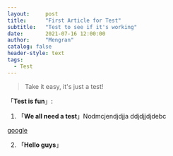 ```yaml
---
layout:     post
title:      "First Article for Test"
subtitle:   "Test to see if it's working"
date:       2021-07-16 12:00:00
author:     "Mengran"
catalog: false
header-style: text
tags:
  - Test
---
```


> Take it easy, it's just a test!


「**Test is fun**」:

1. 「**We all need a test**」Nodmcjendjdjja ddjdjjdjdebc

[google](http://www.google.co.uk)

2. 「**Hello guys**」

